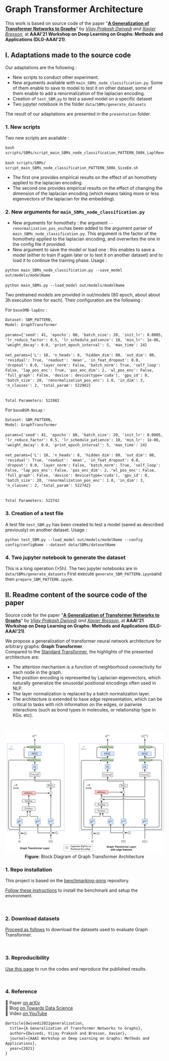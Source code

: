 

# Graph Transformer Architecture

This work is based on source code of the paper "**[A Generalization of Transformer Networks to Graphs](https://arxiv.org/abs/2012.09699)**" by _[Vijay Prakash Dwivedi](https://github.com/vijaydwivedi75) and [Xavier Bresson](https://github.com/xbresson)_, at **AAAI'21 Workshop on Deep Learning on Graphs: Methods and Applications (DLG-AAAI'21)**. 

## I. Adaptations made to the source code

Our adaptations are the following :

- New scripts to conduct other experiment.
- New arguments available with `main_SBMs_node_classification.py`. Some of them enable to save to model to test it on other dataset, some of them enable to add a renormalization of the laplacian encoding.
- Creation of `test_SBM.py` to test a saved model on a specific dataset
- Two jupyter notebook in the folder `data/SBMs/generate_datasets`

The result of our adaptations are presented in the `presentation` folder.

### 1. New scripts

Two new scripts are available :
```
bash scripts/SBMs/script_main_SBMs_node_classification_PATTERN_500k_LaplRenorm.sh

bash scripts/SBMs/ script_main_SBMs_node_classification_PATTERN_500k_SizeEm.sh
```

- The first one provides empirical results on the effect of an homothety applied to the laplacian encoding.
- The second one provides empirical results on the effect of changing the dimension of the laplacian encoding (which means taking more or less eigenvectors of the laplacian for the embedding).

### 2. New arguments for `main_SBMs_node_classification.py`

- New arguments for homothety : the argument `--renormalization_pos_enc`has been added to the argument parser of `main_SBMs_node_classification.py`. This argument is the factor of the homothety applied to the laplacian encoding, and overwrites the one in the config file if provided.
- New argument to save the model or load one : this enables to save a model (either to train if again later or to test it on another dataset) and to load it to continue the training phase. Usage :

```
python main_SBMs_node_classification.py --save_model out/models/modelName

python main_SBMs.py --load_model out/models/modelName
```

Two pretrained models are provided in out/models (80 epoch, about about 3h execution time for each). Their configuration are the following :

For `baseSMB-lapEnc` :
```
Dataset: SBM_PATTERN,
Model: GraphTransformer

params={'seed': 41, 'epochs': 80, 'batch_size': 20, 'init_lr': 0.0005, 'lr_reduce_factor': 0.5, 'lr_schedule_patience': 10, 'min_lr': 1e-06, 'weight_decay': 0.0, 'print_epoch_interval': 5, 'max_time': 24}

net_params={'L': 10, 'n_heads': 8, 'hidden_dim': 80, 'out_dim': 80, 'residual': True, 'readout': 'mean', 'in_feat_dropout': 0.0, 'dropout': 0.0, 'layer_norm': False, 'batch_norm': True, 'self_loop': False, 'lap_pos_enc': True, 'pos_enc_dim': 2, 'wl_pos_enc': False, 'full_graph': False, 'device': device(type='cuda'), 'gpu_id': 0, 'batch_size': 20, 'renormalization_pos_enc': 1.0, 'in_dim': 3, 'n_classes': 2, 'total_param': 522982}


Total Parameters: 522982
```

For `baseBSM-NoLap` :
```
Dataset: SBM_PATTERN,
Model: GraphTransformer

params={'seed': 41, 'epochs': 80, 'batch_size': 20, 'init_lr': 0.0005, 'lr_reduce_factor': 0.5, 'lr_schedule_patience': 10, 'min_lr': 1e-06, 'weight_decay': 0.0, 'print_epoch_interval': 5, 'max_time': 24}

net_params={'L': 10, 'n_heads': 8, 'hidden_dim': 80, 'out_dim': 80, 'residual': True, 'readout': 'mean', 'in_feat_dropout': 0.0, 'dropout': 0.0, 'layer_norm': False, 'batch_norm': True, 'self_loop': False, 'lap_pos_enc': False, 'pos_enc_dim': 2, 'wl_pos_enc': False, 'full_graph': False, 'device': device(type='cuda'), 'gpu_id': 0, 'batch_size': 20, 'renormalization_pos_enc': 1.0, 'in_dim': 3, 'n_classes': 2, 'total_param': 522742}


Total Parameters: 522742
```

### 3. Creation of a test file

A test file `test_SBM.py` has been created to test a model (saved as described previously) on another dataset. Usage :

```
python test_SBM.py --load_model out/models/modelName --config config/configName --dataset data/SBMs/datasetName
```

### 4. Two jupyter notebook to generate the dataset

This is a long operation (>5h). The two jupyter notebooks are in `data/SBMs/generate_datasets` First execute `generate_SBM_PATTERN.ipynb`and then `prepare_SBM_PATTERN.ipynb`.

## II. Readme content of the source code of the paper

Source code for the paper "**[A Generalization of Transformer Networks to Graphs](https://arxiv.org/abs/2012.09699)**" by _[Vijay Prakash Dwivedi](https://github.com/vijaydwivedi75) and [Xavier Bresson](https://github.com/xbresson)_, at **AAAI'21 Workshop on Deep Learning on Graphs: Methods and Applications (DLG-AAAI'21)**.

We propose a generalization of transformer neural network architecture for arbitrary graphs: **Graph Transformer**. <br>Compared to the [Standard Transformer](https://papers.nips.cc/paper/2017/file/3f5ee243547dee91fbd053c1c4a845aa-Paper.pdf), the highlights of the presented architecture are: 

- The attention mechanism is a function of neighborhood connectivity for each node in the graph.  
- The position encoding is represented by Laplacian eigenvectors, which naturally generalize the sinusoidal positional encodings often used in NLP.  
- The layer normalization is replaced by a batch normalization layer.  
- The architecture is extended to have edge representation, which can be critical to tasks with rich information on the edges, or pairwise interactions (such as bond types in molecules, or relationship type in KGs. etc). 

<br>

<p align="center">
  <img src="./docs/graph_transformer.png" alt="Graph Transformer Architecture" width="800">
  <br>
  <b>Figure</b>: Block Diagram of Graph Transformer Architecture
</p>


### 1. Repo installation

This project is based on the [benchmarking-gnns](https://github.com/graphdeeplearning/benchmarking-gnns) repository.

[Follow these instructions](./docs/01_benchmark_installation.md) to install the benchmark and setup the environment.


<br>

### 2. Download datasets

[Proceed as follows](./docs/02_download_datasets.md) to download the datasets used to evaluate Graph Transformer.


<br>

### 3. Reproducibility 

[Use this page](./docs/03_run_codes.md) to run the codes and reproduce the published results.


<br>

### 4. Reference 

:page_with_curl: Paper [on arXiv](https://arxiv.org/abs/2012.09699)    
:pencil: Blog [on Towards Data Science](https://towardsdatascience.com/graph-transformer-generalization-of-transformers-to-graphs-ead2448cff8b)    
:movie_camera: Video [on YouTube](https://www.youtube.com/watch?v=h-_HNeBmaaU&t=237s)    
```
@article{dwivedi2021generalization,
  title={A Generalization of Transformer Networks to Graphs},
  author={Dwivedi, Vijay Prakash and Bresson, Xavier},
  journal={AAAI Workshop on Deep Learning on Graphs: Methods and Applications},
  year={2021}
}
```

<br><br><br>

